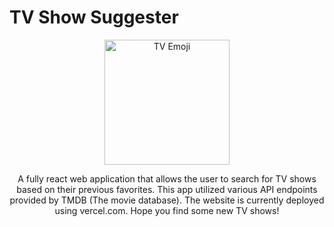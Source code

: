 # TV Show Suggester 

<p align="center">
    <img width="200" src="https://em-content.zobj.net/thumbs/160/apple/76/television_1f4fa.png" alt="TV Emoji">
</p>




<p align="center">
A fully react web application that allows the user to search for TV shows based on their previous favorites. This app utilized various API endpoints provided by TMDB (The movie database). The website is currently deployed using vercel.com. Hope you find some new TV shows!

</p>


